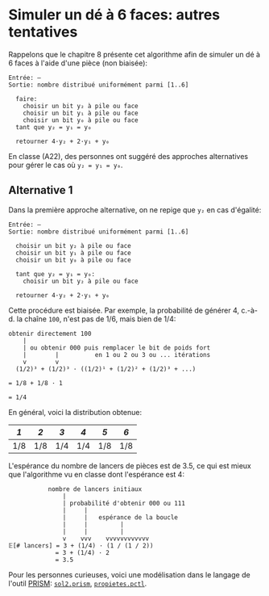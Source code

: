 # Simuler un dé à 6 faces: autres tentatives

Rappelons que le chapitre 8 présente cet algorithme afin de simuler un
dé à 6 faces à l'aide d'une pièce (non biaisée):

```
Entrée: —
Sortie: nombre distribué uniformément parmi [1..6]

  faire:
    choisir un bit y₂ à pile ou face
    choisir un bit y₁ à pile ou face
    choisir un bit y₀ à pile ou face
  tant que y₂ = y₁ = y₀

  retourner 4·y₂ + 2·y₁ + y₀
```

En classe (A22), des personnes ont suggéré des approches
alternatives pour gérer le cas où ``y₂ = y₁ = y₀``.

## Alternative 1

Dans la première approche alternative, on ne repige que ``y₂`` en cas
d'égalité:

```
Entrée: —
Sortie: nombre distribué uniformément parmi [1..6]

  choisir un bit y₂ à pile ou face
  choisir un bit y₁ à pile ou face
  choisir un bit y₀ à pile ou face

  tant que y₂ = y₁ = y₀:
    choisir un bit y₂ à pile ou face

  retourner 4·y₂ + 2·y₁ + y₀
```

Cette procédure est biaisée. Par exemple, la probabilité de générer 4,
c.-à-d. la chaîne ```100```, n'est pas de 1/6, mais bien de 1/4:

```
obtenir directement 100
    |
    | ou obtenir 000 puis remplacer le bit de poids fort
    |        |          en 1 ou 2 ou 3 ou ... itérations
    v        v
  (1/2)³ + (1/2)³ · ((1/2)¹ + (1/2)² + (1/2)³ + ...)

= 1/8 + 1/8 · 1

= 1/4
```

En général, voici la distribution obtenue:

|*1*|*2*|*3*|*4*|*5*|*6*|
|---|---|---|---|---|---|
|1/8|1/8|1/4|1/4|1/8|1/8|


L'espérance du nombre de lancers de pièces est de 3.5, ce
qui est mieux que l'algorithme vu en classe dont l'espérance est 4:

```
           nombre de lancers initiaux
               |
               | probabilité d'obtenir 000 ou 111
               |     |
               |     |   espérance de la boucle
               |     |         |
               |     |         |
               v    vvv    vvvvvvvvvvvv
𝔼[# lancers] = 3 + (1/4) · (1 / (1 / 2))
             = 3 + (1/4) · 2
             = 3.5
```

Pour les personnes curieuses, voici une modélisation dans le langage
de l'outil [PRISM](http://www.prismmodelchecker.org/):
[``sol2.prism``](./sol2.prism),
[``propietes.pctl``](./proprietes.pctl).
